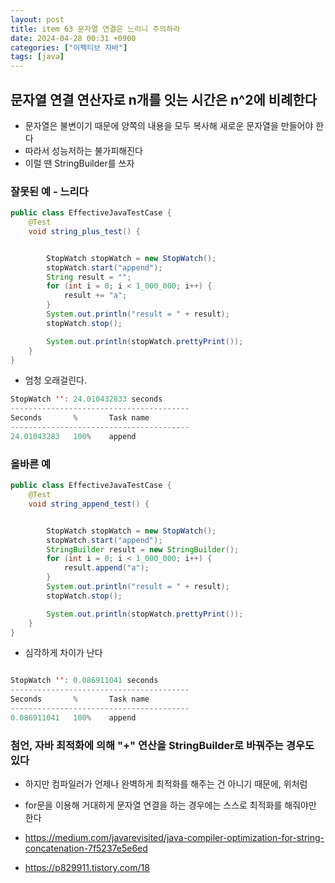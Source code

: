 ```yaml
---
layout: post
title: item 63 문자열 연결은 느리니 주의하라
date: 2024-04-28 00:31 +0900
categories: ["이펙티브 자바"]
tags: [java]
---
```


## 문자열 연결 연산자로 n개를 잇는 시간은 n^2에 비례한다
- 문자열은 불변이기 때문에 양쪽의 내용을 모두 복사해 새로운 문자열을 만들어야 한다
- 따라서 성능저하는 불가피해진다
- 이럴 땐 StringBuilder를 쓰자

### 잘못된 예 - 느리다

```java
public class EffectiveJavaTestCase {
    @Test
    void string_plus_test() {


        StopWatch stopWatch = new StopWatch();
        stopWatch.start("append");
        String result = "";
        for (int i = 0; i < 1_000_000; i++) {
            result += "a";
        }
        System.out.println("result = " + result);
        stopWatch.stop();

        System.out.println(stopWatch.prettyPrint());
    }
}
```

- 엄청 오래걸린다.


```java
StopWatch '': 24.010432833 seconds
----------------------------------------
Seconds       %       Task name
----------------------------------------
24.01043283   100%    append

```

### 올바른 예

```java
public class EffectiveJavaTestCase {
    @Test
    void string_append_test() {


        StopWatch stopWatch = new StopWatch();
        stopWatch.start("append");
        StringBuilder result = new StringBuilder();
        for (int i = 0; i < 1_000_000; i++) {
            result.append("a");
        }
        System.out.println("result = " + result);
        stopWatch.stop();

        System.out.println(stopWatch.prettyPrint());
    }
}
```

- 심각하게 차이가 난다



```java

StopWatch '': 0.086911041 seconds
----------------------------------------
Seconds       %       Task name
----------------------------------------
0.086911041   100%    append
```


### 첨언, 자바 최적화에 의해 "+" 연산을 StringBuilder로 바꿔주는 경우도 있다

- 하지만 컴파일러가 언제나 완벽하게 최적화를 해주는 건 아니기 때문에, 위처럼
- for문을 이용해 거대하게 문자열 연결을 하는 경우에는 스스로 최적화를 해줘야만 한다

- https://medium.com/javarevisited/java-compiler-optimization-for-string-concatenation-7f5237e5e6ed
- https://p829911.tistory.com/18


